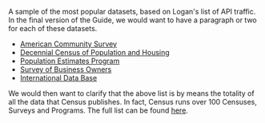 A sample of the most popular datasets, based on Logan's list of API traffic. In the final version of the Guide,
we would want to have a paragraph or two for each of these datasets.
  * [American Community Survey](https://www.census.gov/programs-surveys/acs/)
  * [Decennial Census of Population and Housing](https://www.census.gov/programs-surveys/decennial-census.html)
  * [Population Estimates Program](https://www.census.gov/programs-surveys/popest.html)
  * [Survey of Business Owners](https://www.census.gov/programs-surveys/sbo.html)
  * [International Data Base](https://www.census.gov/programs-surveys/international-programs/about/idb.html)

We would then want to clarify that the above list is by means the totality of all the data that Census publishes.
In fact, Census runs over 100 Censuses, Surveys and Programs. The full list can be found [here](https://www.census.gov/programs-surveys/censuses.html).
